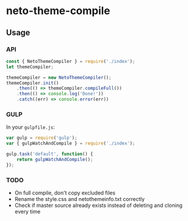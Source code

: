 # neto-theme-compile

## Usage

### API
```javascript
const { NetoThemeCompiler } = require('./index');
let themeCompiler;

themeCompiler = new NetoThemeCompiler();
themeCompiler.init()
    .then(() => themeCompiler.compileFull())
    .then(() => console.log('Done!'))
    .catch((err) => console.error(err))
```

### GULP
In your `gulpfile.js`:
```javascript
var gulp = require('gulp');
var { gulpWatchAndCompile } = require('./index');

gulp.task('default', function() {
    return gulpWatchAndCompile();
});
```

### TODO
- On full compile, don't copy excluded files
- Rename the style.css and netothemeinfo.txt correctly
- Check if master source already exists instead of deleting and cloning every time